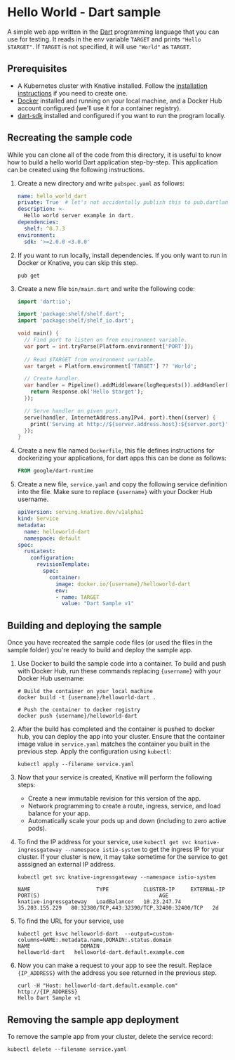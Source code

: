 # Hello World - Dart sample

A simple web app written in the [Dart](www.dartlang.org) programming language
that you can use for testing. It reads in the env variable `TARGET` and prints
`"Hello $TARGET"`. If `TARGET` is not specified, it will use `"World"` as `TARGET`.

## Prerequisites

* A Kubernetes cluster with Knative installed. Follow the
  [installation instructions](https://github.com/knative/docs/blob/master/install/README.md)
  if you need to create one.
* [Docker](https://www.docker.com) installed and running on your local machine,
  and a Docker Hub account configured (we'll use it for a container registry).
* [dart-sdk](https://www.dartlang.org/tools/sdk#install) installed and configured
  if you want to run the program locally.

## Recreating the sample code

While you can clone all of the code from this directory, it is useful to know how
to build a hello world Dart application step-by-step. This application can be
created using the following instructions.

1. Create a new directory and write `pubspec.yaml` as follows:

    ```yaml
    name: hello_world_dart
    private: True  # let's not accidentally publish this to pub.dartlang.org
    description: >-
      Hello world server example in dart.
    dependencies:
      shelf: ^0.7.3
    environment:
      sdk: '>=2.0.0 <3.0.0'
    ```

2. If you want to run locally, install dependencies. If you only want to run in
   Docker or Knative, you can skip this step.

    ```shell
    pub get
    ```

3. Create a new file `bin/main.dart` and write the following code:

    ```dart
    import 'dart:io';

    import 'package:shelf/shelf.dart';
    import 'package:shelf/shelf_io.dart';

    void main() {
      // Find port to listen on from environment variable.
      var port = int.tryParse(Platform.environment['PORT']);
      
      // Read $TARGET from environment variable.
      var target = Platform.environment['TARGET'] ?? 'World';

      // Create handler.
      var handler = Pipeline().addMiddleware(logRequests()).addHandler((request) {
        return Response.ok('Hello $target');
      });

      // Serve handler on given port.
      serve(handler, InternetAddress.anyIPv4, port).then((server) {
        print('Serving at http://${server.address.host}:${server.port}');
      });
    }
    ```

4. Create a new file named `Dockerfile`, this file defines instructions for 
   dockerizing your applications, for dart apps this can be done as follows:

    ```Dockerfile
    FROM google/dart-runtime
    ```

5. Create a new file, `service.yaml` and copy the following service definition
   into the file. Make sure to replace `{username}` with your Docker Hub username.

    ```yaml
    apiVersion: serving.knative.dev/v1alpha1
    kind: Service
    metadata:
      name: helloworld-dart
      namespace: default
    spec:
      runLatest:
        configuration:
          revisionTemplate:
            spec:
              container:
                image: docker.io/{username}/helloworld-dart
                env:
                - name: TARGET
                  value: "Dart Sample v1"
    ```

## Building and deploying the sample

Once you have recreated the sample code files (or used the files in the sample
folder) you're ready to build and deploy the sample app.

1. Use Docker to build the sample code into a container. To build and push with
   Docker Hub, run these commands replacing `{username}` with your
   Docker Hub username:

    ```shell
    # Build the container on your local machine
    docker build -t {username}/helloworld-dart .

    # Push the container to docker registry
    docker push {username}/helloworld-dart
    ```

1. After the build has completed and the container is pushed to docker hub, you
   can deploy the app into your cluster. Ensure that the container image value
   in `service.yaml` matches the container you built in
   the previous step. Apply the configuration using `kubectl`:

    ```shell
    kubectl apply --filename service.yaml
    ```

1. Now that your service is created, Knative will perform the following steps:
   * Create a new immutable revision for this version of the app.
   * Network programming to create a route, ingress, service, and load balance for your app.
   * Automatically scale your pods up and down (including to zero active pods).

1. To find the IP address for your service, use
   `kubectl get svc knative-ingressgateway --namespace istio-system` to get the ingress IP for your
   cluster. If your cluster is new, it may take sometime for the service to get asssigned
   an external IP address.

    ```shell
    kubectl get svc knative-ingressgateway --namespace istio-system

    NAME                     TYPE           CLUSTER-IP     EXTERNAL-IP      PORT(S)                                      AGE
    knative-ingressgateway   LoadBalancer   10.23.247.74   35.203.155.229   80:32380/TCP,443:32390/TCP,32400:32400/TCP   2d

    ```

1. To find the URL for your service, use
    ```
    kubectl get ksvc helloworld-dart  --output=custom-columns=NAME:.metadata.name,DOMAIN:.status.domain
    NAME                DOMAIN
    helloworld-dart   helloworld-dart.default.example.com
    ```

1. Now you can make a request to your app to see the result. Replace
   `{IP_ADDRESS}` with the address you see returned in the previous step.

    ```shell
    curl -H "Host: helloworld-dart.default.example.com" http://{IP_ADDRESS}
    Hello Dart Sample v1
    ```

## Removing the sample app deployment

To remove the sample app from your cluster, delete the service record:

```shell
kubectl delete --filename service.yaml
```

